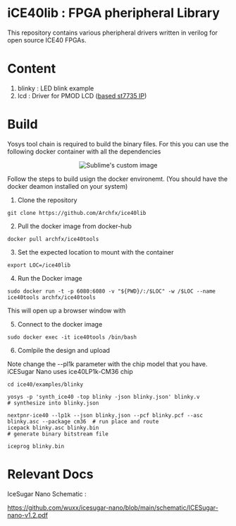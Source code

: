 # iCE40lib : FPGA pheripheral Library 

This repository contains various pheripheral drivers written in verilog for open source ICE40 FPGAs.

Content
======

1. blinky : LED blink example 
2. lcd : Driver for PMOD LCD ([based st7735 IP](https://github.com/lawrie/ulx3s_examples))




Build
======

Yosys tool chain is required to build the binary files.
For this you can use the following docker container with all the dependencies

<p align="center">
  <img src="https://dockerico.blankenship.io/image/archfx/yosystools" alt="Sublime's custom image"/>
</p>

<!-- [![dockeri.co](https://dockerico.blankenship.io/image/archfx/yosystools)](https://hub.docker.com/r/archfx/yosystools) -->

Follow the steps to build usign the docker environemt. (You should have the docker deamon installed on your system)

1. Clone the repository

```shell
git clone https://github.com/Archfx/ice40lib
```

2. Pull the docker image from docker-hub


```shell
docker pull archfx/ice40tools
```

3. Set the expected location to mount with the container
```shell
export LOC=/ice40lib
```

4. Run the Docker image
```shell
sudo docker run -t -p 6080:6080 -v "${PWD}/:/$LOC" -w /$LOC --name ice40tools archfx/ice40tools
```
This will open up a browser window with 

5. Connect to the docker image

```shell
sudo docker exec -it ice40tools /bin/bash
```

6. Comlpile the design and upload

Note change the --pl1k parameter with the chip model that you have. iCESugar Nano uses ice40LP1k-CM36 chip

```shell
cd ice40/examples/blinky

yosys -p 'synth_ice40 -top blinky -json blinky.json' blinky.v               # synthesize into blinky.json

nextpnr-ice40 --lp1k --json blinky.json --pcf blinky.pcf --asc blinky.asc --package cm36  # run place and route
icepack blinky.asc blinky.bin                                               # generate binary bitstream file

iceprog blinky.bin                                                       
```



Relevant Docs
=========

IceSugar Nano Schematic :

https://github.com/wuxx/icesugar-nano/blob/main/schematic/ICESugar-nano-v1.2.pdf
